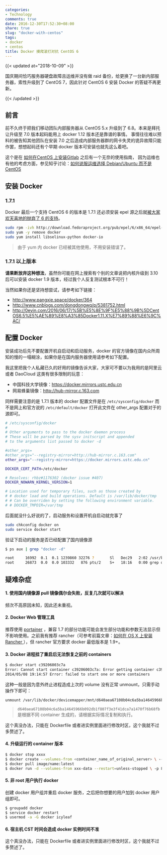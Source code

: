 ```yaml
---
categories:
- Technology
comments: true
date: 2016-12-30T17:52:30+08:00
share: true
slug: "docker-with-centos"
tags:
- docker
- centos
title: Docker 摸爬滚打对抗 CentOS 6
---
```


{{< updated at="2018-10-09" >}}

国庆期间恰巧服务器硬盘故障且运维并没有做 raid 备份，给更换了一台新内部服务器，索性升级到了 CentOS 7，因此针对 CentOS 6 安装 Docker 的答疑不再更新。

{{< /updated >}}

## 前言

前不久终于把我们移动团队内部服务器从 CentOS 5.x 升级到了 6.8。本来是拜托让升级至 7.0 版本起码能用上 docker 1.12 版本还是靠谱的事情。
事情往往难以预料的被告知其他团队在安装 7.0 之后造成内部服务器群的网卡失灵的诡异故障只能作罢，想想起码还有个早期 docker 版本可安装也就先这么着吧。

这个是在 [如何在CentOS 上安装Gitlab](http://icyleaf.com/2013/09/how-to-install-gitlab-on-centos/) 之后有一个无奈的使用指南，
因为运维也有他的考虑方面，参见知乎讨论：[如何说服运维选择 Debian/Ubuntu 而不是 CentOS](https://www.zhihu.com/question/29191794)

## 安装 Docker

### 1.7.1

Docker 最后一个支持 CentOS 6 的版本是 1.7.1 还必须安装 epel 源之后就[被大家欢天喜地的抛弃了 6 的支持](https://github.com/docker/docker/issues/14365)。

```bash
sudo rpm -ivh http://download.fedoraproject.org/pub/epel/6/x86_64/epel-release-6-8.noarch.rpm
sudo yum -y remove docker
sudo yum install libselinux-python docker-io
```

> 由于 yum 内 docker 已经被其他使用，不用安装错误了。

### 1.7.1 以上版本

**请果断放弃这种想法**，虽然你可能在网上搜索有个别的文章说把内核升级到 3.10 后可以安装 docker 1.9 版本，经过我个人反复测试根本不可行！

当然如果你还是坚持想尝试，请参考如下链接：

- http://www.pangxie.space/docker/364
- http://www.cnblogs.com/dongdongwq/p/5381752.html
- http://0evin.com/2016/06/17/%5B%E5%8E%9F%E5%88%9B%5DCentOS6.5%E5%AE%89%E8%A3%85Docker1.11.X%E7%89%88%E6%9C%AC/

## 配置 Docker

安装成功后先不要配置开机自启动和启动服务，docker 的官方镜像在国内众所周知的慢的一塌糊涂，如果你是在国内服务器使用请参考如下配置。

我这里把我个人私藏已久的好用的镜像告诉大家，大家可不要以为我用的是阿里云或者 DaoCloud 这类有很多限制的玩意：

- 中国科技大学镜像：https://docker.mirrors.ustc.edu.cn
- 网易蜂巢镜像：http://hub-mirror.c.163.com

同样需要注意的是 1.7.1 版本的 docker 配置文件是在 `/etc/sysconfig/docker` 而不是网上和官方说的 `/etc/default/docker` 打开此文件在 other_args 配置对于的源即可。

```bash
# /etc/sysconfig/docker
#
# Other arguments to pass to the docker daemon process
# These will be parsed by the sysv initscript and appended
# to the arguments list passed to docker -d

#other_args=
#other_args="--registry-mirror=http://hub-mirror.c.163.com"
other_args="--registry-mirror=https://docker.mirrors.ustc.edu.cn"

DOCKER_CERT_PATH=/etc/docker

# Resolves: rhbz#1176302 (docker issue #407)
DOCKER_NOWARN_KERNEL_VERSION=1

# Location used for temporary files, such as those created by
# # docker load and build operations. Default is /var/lib/docker/tmp
# # Can be overriden by setting the following environment variable.
# # DOCKER_TMPDIR=/var/tmp
```

后面就没什么好说的了，启动服务和设置开机自启动就完事了

```bash
sudo chkconfig docker on
sudo service docker start
```

验证下启动的服务是否已经配置了国内镜像源

```bash
$ ps aux | grep "docker -d"

root     16992  0.1  0.1 1239860 32276 ?       Sl   Dec29   2:02 /usr/bin/docker -d --registry-mirror=https://docker.mirrors.ustc.edu.cn
root     26873  0.0  0.0 103332   876 pts/2    S+   18:16   0:00 grep docker -d
```

## 疑难杂症

#### 1. 使用国内镜像源 pull 镜像偶尔会失败，反复几次就可以解决

频次不高原因未知，因此还未重视。

#### 2. Docker Web 管理工具

推荐使用 [portainer](https://github.com/portainer/portainer) ，兼容 1.7 的部分功能可能会发生部分功能和参数无法显示但不影响使用。之前我有推荐 rancher（可参考前篇文章：[如何在 OS X 上安装 Rancher
](http://icyleaf.com/2016/08/how-to-install-rancher-on-osx/)），但 rancher 官方要求 docker 最低版本是 1.9+。

#### 3. Docker 进程挂了重启后无法恢复之前的 containers

```bash
$ docker start c39206003c7a
Error: Cannot start container c39206003c7a: Error getting container c39206003c7ae8992a554a9ac2ea130327fc4af1b2c389656c34baf9a56c84b5 from driver devicemapper: Error mounting '/dev/mapper/docker-253:0-267081-c39206003c7ae8992a554a9ac2ea130327fc4af1b2c389656c34baf9a56c84b5' on '/var/lib/docker/devicemapper/mnt/c39206003c7ae8992a554a9ac2ea130327fc4af1b2c389656c34baf9a56c84b5': device or resource busy
2014/05/08 19:14:57 Error: failed to start one or more containers
```

这种一般是因为意外终止进程造成上次的 volume 没有正常 unmount，只需手动操作下即可：

```bash
unmount /var/lib/docker/devicemapper/mnt/d640aea67108b04c6a5ba14645966b092db1f807f3e3f41dca7a1470f76b68fb
```

> `d640aea67108b04c6a5ba14645966b092db1f807f3e3f41dca7a1470f76b68fb` 是根据不同 container 生成的，请根据实际情况复制和执行。

这个真没办法，只能在 Dockerfile 或者进实例里面进行修改时区，这个我就不过多赘述了。

#### 4. 升级运行的 container 版本

```bash
$ docker stop xxxx
$ docker create --volumes-from <container_name_of_original_server> \ --name xxx-data image/name:<tag_of_previous_rancher_server>
$ docker pull image/name:latest
$ docker run -d --volumes-from xxx-data --restart=unless-stopped \ -p 8080:8080 image/namel.:latest
```

#### 5. 非 root 用户执行 docker

创建 docker 用户组并重启 docker 服务，之后把你想要的用户加到 docker 用户组即可。

```bash
$ groupadd docker
$ service docker restart
$ usermod -a -G docker icyleaf
```

#### 6. 宿主机 CST 时间会造成 docker 实例时间不准

这个真没办法，只能在 Dockerfile 或者进实例里面进行修改时区，这个我就不过多赘述了。
